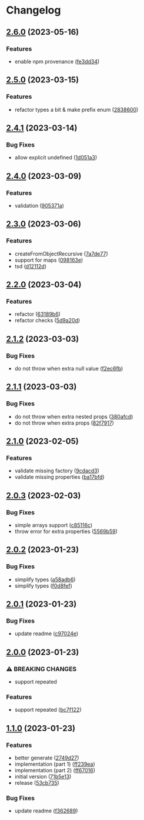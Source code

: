 # Changelog

## [2.6.0](https://github.com/infodusha/grpc-web-from-object/compare/v2.5.0...v2.6.0) (2023-05-16)


### Features

* enable npm provenance ([fe3dd34](https://github.com/infodusha/grpc-web-from-object/commit/fe3dd3453d7fe836411af3ea8641b50a6e3002e2))

## [2.5.0](https://github.com/infodusha/grpc-web-from-object/compare/v2.4.1...v2.5.0) (2023-03-15)


### Features

* refactor types a bit & make prefix enum ([2838600](https://github.com/infodusha/grpc-web-from-object/commit/2838600ad0f2b135ad19f8cf68cb0d3327f5bf5e))

## [2.4.1](https://github.com/infodusha/grpc-web-from-object/compare/v2.4.0...v2.4.1) (2023-03-14)


### Bug Fixes

* allow explicit undefined ([1d051a3](https://github.com/infodusha/grpc-web-from-object/commit/1d051a3d1302b4fed4c707806eac065357b2684d))

## [2.4.0](https://github.com/infodusha/grpc-web-from-object/compare/v2.3.0...v2.4.0) (2023-03-09)


### Features

* validation ([905371a](https://github.com/infodusha/grpc-web-from-object/commit/905371a9f8eedc6666fedd128141aebd88069d46))

## [2.3.0](https://github.com/infodusha/grpc-web-from-object/compare/v2.2.0...v2.3.0) (2023-03-06)


### Features

* createFromObjectRecursive ([7a7de77](https://github.com/infodusha/grpc-web-from-object/commit/7a7de7764342b963be327d93a78fc9766c1dcc16))
* support for maps ([098163e](https://github.com/infodusha/grpc-web-from-object/commit/098163ec9b3bdc286a539c894ebaac9ea8b61e4a))
* tsd ([d12112d](https://github.com/infodusha/grpc-web-from-object/commit/d12112dd8ca0dda2501b3d5abaf1f2e1f5df7f9b))

## [2.2.0](https://github.com/infodusha/grpc-web-from-object/compare/v2.1.2...v2.2.0) (2023-03-04)


### Features

* refactor ([63189b6](https://github.com/infodusha/grpc-web-from-object/commit/63189b6de05f7392ca982df75927102dbef6ccf8))
* refactor checks ([5d9a20d](https://github.com/infodusha/grpc-web-from-object/commit/5d9a20d95fd7698884c90e7106b458eda45796c4))

## [2.1.2](https://github.com/infodusha/grpc-web-from-object/compare/v2.1.1...v2.1.2) (2023-03-03)


### Bug Fixes

* do not throw when extra null value ([f2ec6fb](https://github.com/infodusha/grpc-web-from-object/commit/f2ec6fbd5190d0fa90404527484dfa4ffd21746d))

## [2.1.1](https://github.com/infodusha/grpc-web-from-object/compare/v2.1.0...v2.1.1) (2023-03-03)


### Bug Fixes

* do not throw when extra nested props ([380afcd](https://github.com/infodusha/grpc-web-from-object/commit/380afcd6147b24fe634618e49bf65f8957058639))
* do not throw when extra props ([82f7917](https://github.com/infodusha/grpc-web-from-object/commit/82f79179f7dd4ea7841f048cfd4896066f80dd1d))

## [2.1.0](https://github.com/infodusha/grpc-web-from-object/compare/v2.0.3...v2.1.0) (2023-02-05)


### Features

* validate missing factory ([9cdacd3](https://github.com/infodusha/grpc-web-from-object/commit/9cdacd3dcde582ea57b21155b8611ede259dcb23))
* validate missing properties ([ba17bfd](https://github.com/infodusha/grpc-web-from-object/commit/ba17bfd0b6e8eed35d160be1a804a52625a22136))

## [2.0.3](https://github.com/infodusha/grpc-web-from-object/compare/v2.0.2...v2.0.3) (2023-02-03)


### Bug Fixes

* simple arrays support ([c85116c](https://github.com/infodusha/grpc-web-from-object/commit/c85116c179f5b3c28a3aae303bcc6c3a0efe7205))
* throw error for extra properties ([5569b59](https://github.com/infodusha/grpc-web-from-object/commit/5569b5970fc9d451932540f3dd430377ae75f43d))

## [2.0.2](https://github.com/infodusha/grpc-web-from-object/compare/v2.0.1...v2.0.2) (2023-01-23)


### Bug Fixes

* simplify types ([a58adb6](https://github.com/infodusha/grpc-web-from-object/commit/a58adb6c073fcfcbf0dc9a180a4c6b3ada3adf14))
* simplify types ([f0d8fef](https://github.com/infodusha/grpc-web-from-object/commit/f0d8fef2726deb2bf7ee762e4aa403855092f10d))

## [2.0.1](https://github.com/infodusha/grpc-web-from-object/compare/v2.0.0...v2.0.1) (2023-01-23)


### Bug Fixes

* update readme ([c97024e](https://github.com/infodusha/grpc-web-from-object/commit/c97024efdc8ae7cc6da52f8f43c955f14241729b))

## [2.0.0](https://github.com/infodusha/grpc-web-from-object/compare/v1.1.0...v2.0.0) (2023-01-23)


### ⚠ BREAKING CHANGES

* support repeated

### Features

* support repeated ([bc7f122](https://github.com/infodusha/grpc-web-from-object/commit/bc7f122994bcffd7c07d75ee60e43ac53a9f2f88))

## [1.1.0](https://github.com/infodusha/grpc-web-from-object/compare/v1.0.0...v1.1.0) (2023-01-23)


### Features

* better generate ([2749d27](https://github.com/infodusha/grpc-web-from-object/commit/2749d270cb79cab3e0b20900087e4dda5d2e973f))
* implementation (part 1) ([ff239ea](https://github.com/infodusha/grpc-web-from-object/commit/ff239ea0c4a67b5d7a9c24b3d99d3b2eb810c4c2))
* implementation (part 2) ([ff67016](https://github.com/infodusha/grpc-web-from-object/commit/ff670165d7f43f15d9eee409074426f742683528))
* initial version ([71b5e13](https://github.com/infodusha/grpc-web-from-object/commit/71b5e133187993cd1c820b5f9a86b2366d508fac))
* release ([53cb735](https://github.com/infodusha/grpc-web-from-object/commit/53cb735eb4c7586441a9a1ef4c3a070e82c9f9f8))


### Bug Fixes

* update readme ([f362689](https://github.com/infodusha/grpc-web-from-object/commit/f3626890acb4261ea6603f7dfd91f7e8821d5f1c))
